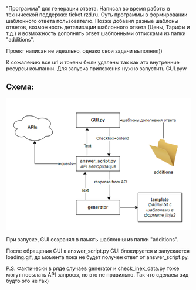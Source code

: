 "Программа" для генерации ответа.
Написал во время работы в технической поддержке ticket.rzd.ru. Суть программы в формировании шаблонного ответа пользователю. Позже добавил разные шаблоны ответов, возможность детализации шаблонного ответа (Цены, Тарифы и т.д.) и возможность дополнять ответ шаблонными отписками из папки "additions".

Проект написан не идеально, однако свои задачи выполнял))

К сожалению все url и токены были удалены так как это внутренние ресурсы компании. Для запуска приложения нужно запустить GUI.pyw

## Схема:


![schem.png](https://github.com/Kir2702/autoAnswer/blob/main/schem.png)


При запуске, GUI сохранял в память шаблонны из папки "additions".

После обращения GUI к answer_script.py GUI блокируется и запускается loading.gif, до момента пока не будет получен ответ от answer_script.py.

P.S. Фактически в ряде случаев generator и check_inex_data.py тоже могут посылать API запросы, но это не правильно. Так что сделаем вид будто это не так)